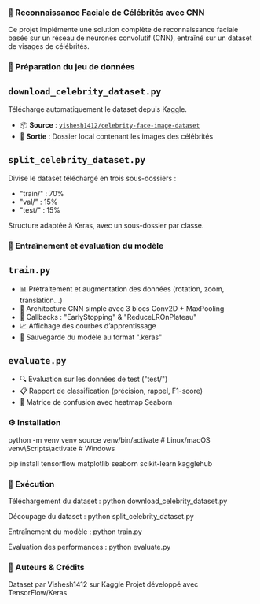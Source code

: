 ### 🧠 Reconnaissance Faciale de Célébrités avec CNN

Ce projet implémente une solution complète de reconnaissance faciale basée sur un réseau de neurones convolutif (CNN), entraîné sur un dataset de visages de célébrités.

### 📁 Préparation du jeu de données

## `download_celebrity_dataset.py`

Télécharge automatiquement le dataset depuis Kaggle.

- 📦 **Source** : [`vishesh1412/celebrity-face-image-dataset`](https://www.kaggle.com/datasets/vishesh1412/celebrity-face-image-dataset)
- 📁 **Sortie** : Dossier local contenant les images des célébrités

## `split_celebrity_dataset.py`

Divise le dataset téléchargé en trois sous-dossiers :
- "train/" : 70%
- "val/" : 15%
- "test/" : 15%

Structure adaptée à Keras, avec un sous-dossier par classe.

### 🧠 Entraînement et évaluation du modèle

## `train.py`

- 📊 Prétraitement et augmentation des données (rotation, zoom, translation...)
- 🧠 Architecture CNN simple avec 3 blocs Conv2D + MaxPooling
- 🛑 Callbacks : "EarlyStopping" & "ReduceLROnPlateau"
- 📈 Affichage des courbes d’apprentissage
- 💾 Sauvegarde du modèle au format ".keras"

## `evaluate.py`

- 🔍 Évaluation sur les données de test ("test/")
- 📋 Rapport de classification (précision, rappel, F1-score)
- 🧾 Matrice de confusion avec heatmap Seaborn

### ⚙️ Installation

python -m venv venv
source venv/bin/activate        # Linux/macOS
venv\Scripts\activate           # Windows

pip install tensorflow matplotlib seaborn scikit-learn kagglehub

### 🚀 Exécution

Téléchargement du dataset :
python download_celebrity_dataset.py

Découpage du dataset :
python split_celebrity_dataset.py

Entraînement du modèle :
python train.py

Évaluation des performances :
python evaluate.py

### 📌 Auteurs & Crédits

Dataset par Vishesh1412 sur Kaggle
Projet développé avec TensorFlow/Keras

